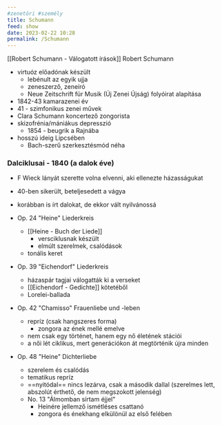 ```yaml
---
#zenetöri #személy
title: Schumann
feed: show
date: 2023-02-22 10:28
permalink: /Schumann
---
```

[[Robert Schumann - Válogatott írások]]
Robert Schumann

- virtuóz előadónak készült
	- lebénult az egyik ujja
	- zeneszerző, zeneíró
	- Neue Zeitschrift für Musik (Új Zenei Újság) folyóirat alapítása
- 1842-43 kamarazenei év
- 41 - szimfonikus zenei művek
- Clara Schumann koncertező zongorista
- skizofrénia/mániákus depresszió
	- 1854 - beugrik a Rajnába
- hosszú ideig Lipcsében
	- Bach-szerű szerkesztésmód néha

### Dalciklusai - 1840 (a dalok éve)
- F Wieck lányát szerette volna elvenni, aki ellenezte házasságukat
- 40-ben sikerült, beteljesedett a vágya
- korábban is írt dalokat, de ekkor vált nyilvánossá

- Op. 24 "Heine" Liederkreis
	- [[Heine - Buch der Liede]]
		- versciklusnak készült
		- elmúlt szerelmek, csalódások
	- tonális keret
- Op. 39 "Eichendorf" Liederkreis
	- házaspár tagjai válogatták ki a verseket
	- [[Eichendorf - Gedichte]] kötetéből
	- Lorelei-ballada
- Op. 42 "Chamisso" Frauenliebe und -leben
	- repríz (csak hangszeres forma)
		- zongora az ének mellé emelve
	- nem csak egy történet, hanem egy nő életének stációi
	- a női lét ciklikus, mert generációkon át megtörténik újra minden
- Op. 48 "Heine" Dichterliebe
	- szerelem és csalódás
	- tematikus repríz
	- ==nyitódal== nincs lezárva, csak a második dallal (szerelmes lett, abszolút érthető, de nem megszokott jelenség)
	- No. 13 "Álmomban sírtam éjjel"
		- Heinére jellemző ismétléses csattanó
		- zongora és énekhang elkülönül az első felében